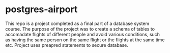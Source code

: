 # postgres-airport

This repo is a project completed as a final part of a database system course. The purpose of the project was to create a schema of tables to accomadate flights of different people and avoid various conditions, such as having the same person on the same flight or the flights at the same time etc. Project uses preapred statements to secure database.
